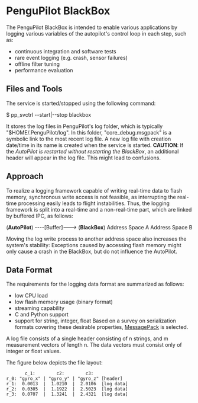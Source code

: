PenguPilot BlackBox
===================

The PenguPilot BlackBox is intended to enable various applications by logging various variables of the autopilot's control loop in each step, such as:
   * continuous integration and software tests
   * rare event logging (e.g. crash, sensor failures)
   * offline filter tuning
   * performance evaluation

Files and Tools
---------------
The service is started/stopped using the following command:

   $ pp\_svctrl --start|--stop blackbox

It stores the log files in PenguPilot's log folder, which is typically "$HOME/.PenguPilot/log". In this folder, "core\_debug.msgpack" is a symbolic link to the most recent log file.
A new log file with creation date/time in its name is created when the service is started. **CAUTION**: If the *AutoPilot is restarted without restarting the  BlackBox*,
an additional header will appear in the log file. This might lead to confusions.

Approach
--------
To realize a logging framework capable of writing real-time data to flash memory, synchronous write access is not feasible,
as interrupting the real-time processing easily leads to flight instabilities. Thus, the logging framework is split into a real-time and a non-real-time
part, which are linked by buffered IPC, as follows:

(**AutoPilot**) ----[Buffer]---> (**BlackBox**)
Address Space A                  Address Space B

Moving the log write process to another address space also increases the system's stability:
Exceptions caused by accessing flash memory might only cause a crash in the BlackBox,
but do not influence the AutoPilot.

Data Format
-----------
The requirements for the logging data format are summarized as follows:
   * low CPU load
   * low flash memory usage (binary format)
   * streaming capability
   * C and Python support
   * support for string, integer, float
Based on a survey on serialization formats covering these desirable properties,
[MessagePack](http://www.msgpack.org) is selected.

A log file consists of a single header consisting of n strings,
and m measurement vectors of length n.
The data vectors must consist only of integer or float values.

The figure below depicts the file layout:

           c_1:        c2:        c3:
    r_0: "gyro_x" | "gyro_y" | "gyro_z" [header]
    r_1:  0.0013  |  1.0210  |  2.0106  [log data]
    r_2:  0.0305  |  1.1922  |  2.5023  [log data]
    r_3:  0.0707  |  1.3241  |  2.4321  [log data]

